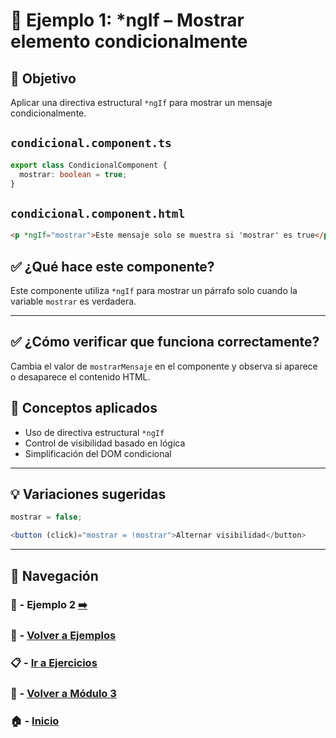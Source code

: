 # 🧪 Ejemplo 1: *ngIf – Mostrar elemento condicionalmente

## 🎯 Objetivo
Aplicar una directiva estructural `*ngIf` para mostrar un mensaje condicionalmente.


## `condicional.component.ts`
```ts
export class CondicionalComponent {
  mostrar: boolean = true;
}
```

## `condicional.component.html`
```html
<p *ngIf="mostrar">Este mensaje solo se muestra si 'mostrar' es true</p>
```

## ✅ ¿Qué hace este componente?
Este componente utiliza `*ngIf` para mostrar un párrafo solo cuando la variable `mostrar` es verdadera.

---

## ✅ ¿Cómo verificar que funciona correctamente?

Cambia el valor de `mostrarMensaje` en el componente y observa si aparece o desaparece el contenido HTML.


## 🧠 Conceptos aplicados
- Uso de directiva estructural `*ngIf`
- Control de visibilidad basado en lógica
- Simplificación del DOM condicional


---

## 💡 Variaciones sugeridas
```ts
mostrar = false;
```
```ts
<button (click)="mostrar = !mostrar">Alternar visibilidad</button>
```


---

## 🔁 Navegación

### 🧪 - Ejemplo 2 [➡️](./Ejemplo_2.md)

### 🧪 - [Volver a Ejemplos](../README.md)

### 📋 - [Ir a Ejercicios](../../Ejercicios/README.md)

### 📘 - [Volver a Módulo 3](../../Modulo_3.md)

### 🏠 - [Inicio](../../../README.md)
